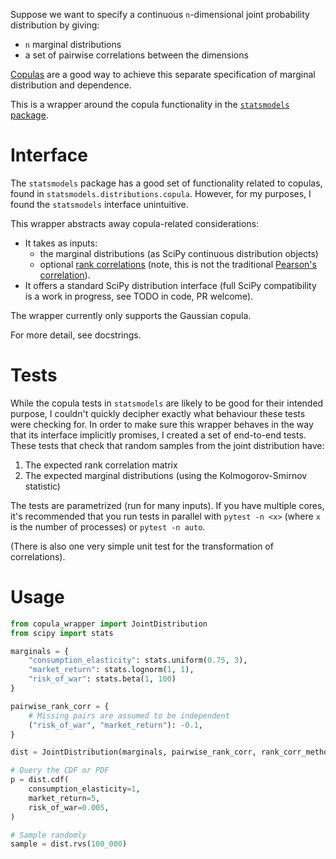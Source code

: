 Suppose we want to specify a continuous `n`-dimensional joint probability distribution by giving:

- `n` marginal distributions
- a set of pairwise correlations between the dimensions

[Copulas](https://www.mathworks.com/help/stats/copulas-generate-correlated-samples.html) are a good way to achieve this separate specification of marginal distribution and dependence.

This is a wrapper around the copula functionality in the [`statsmodels` package](https://www.statsmodels.org/).

# Interface

The `statsmodels` package has a good set of functionality related to copulas, found
in `statsmodels.distributions.copula`. However, for my purposes, I found the `statsmodels` interface unintuitive.

This wrapper abstracts away copula-related considerations:

* It takes as inputs:
    * the marginal distributions (as SciPy continuous distribution objects)
    * optional [rank correlations](https://en.wikipedia.org/wiki/Rank_correlation) (note, this is not the traditional [Pearson's correlation](https://en.wikipedia.org/wiki/Pearson_correlation_coefficient)).
* It offers a standard SciPy distribution interface (full SciPy compatibility is a work in progress, see TODO in code, PR welcome).

The wrapper currently only supports the Gaussian copula.

For more detail, see docstrings.

# Tests

While the copula tests in `statsmodels` are likely to be good for their intended purpose, I couldn't quickly decipher
exactly what behaviour these tests were checking for. In order to make sure this wrapper behaves in the way that its
interface implicitly promises, I created a set of end-to-end tests. These tests that check that random samples from the
joint distribution have:

1. The expected rank correlation matrix
2. The expected marginal distributions (using the Kolmogorov-Smirnov statistic)

The tests are parametrized (run for many inputs). If you have multiple cores, it's recommended that you run tests in
parallel with `pytest -n <x>` (where `x` is the number of processes) or `pytest -n auto`.

(There is also one very simple unit test for the transformation of correlations).

# Usage

```python
from copula_wrapper import JointDistribution
from scipy import stats

marginals = {
	"consumption_elasticity": stats.uniform(0.75, 3),
	"market_return": stats.lognorm(1, 1),
	"risk_of_war": stats.beta(1, 100)
}

pairwise_rank_corr = {
	# Missing pairs are assumed to be independent
	("risk_of_war", "market_return"): -0.1,
}

dist = JointDistribution(marginals, pairwise_rank_corr, rank_corr_method="kendall")

# Query the CDF or PDF
p = dist.cdf(
	consumption_elasticity=1,
	market_return=5,
	risk_of_war=0.005,
)

# Sample randomly
sample = dist.rvs(100_000)
```
